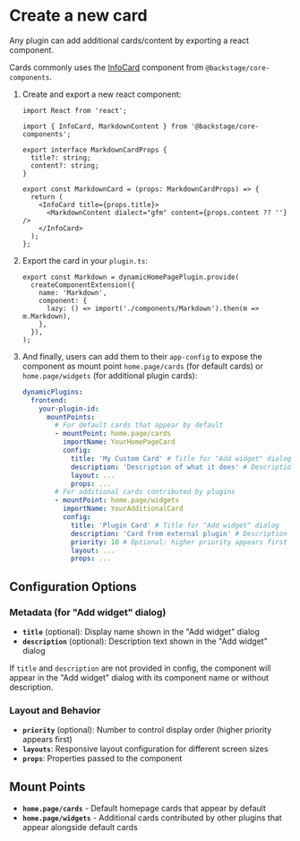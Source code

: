 # Create a new card

Any plugin can add additional cards/content by exporting a react component.

Cards commonly uses the [InfoCard](https://backstage.io/storybook/?path=/story/layout-information-card--default) component from `@backstage/core-components`.

1. Create and export a new react component:

   ```tsx
   import React from 'react';

   import { InfoCard, MarkdownContent } from '@backstage/core-components';

   export interface MarkdownCardProps {
     title?: string;
     content?: string;
   }

   export const MarkdownCard = (props: MarkdownCardProps) => {
     return (
       <InfoCard title={props.title}>
         <MarkdownContent dialect="gfm" content={props.content ?? ''} />
       </InfoCard>
     );
   };
   ```

2. Export the card in your `plugin.ts`:

   ```tsx
   export const Markdown = dynamicHomePagePlugin.provide(
     createComponentExtension({
       name: 'Markdown',
       component: {
         lazy: () => import('./components/Markdown').then(m => m.Markdown),
       },
     }),
   );
   ```

3. And finally, users can add them to their `app-config` to expose the component as mount point `home.page/cards` (for default cards) or `home.page/widgets` (for additional plugin cards):

   ```yaml
   dynamicPlugins:
     frontend:
       your-plugin-id:
         mountPoints:
           # For default cards that appear by default
           - mountPoint: home.page/cards
             importName: YourHomePageCard
             config:
               title: 'My Custom Card' # Title for "Add widget" dialog
               description: 'Description of what it does' # Description for dialog
               layout: ...
               props: ...
           # For additional cards contributed by plugins
           - mountPoint: home.page/widgets
             importName: YourAdditionalCard
             config:
               title: 'Plugin Card' # Title for "Add widget" dialog
               description: 'Card from external plugin' # Description for dialog
               priority: 10 # Optional: higher priority appears first
               layout: ...
               props: ...
   ```

## Configuration Options

### Metadata (for "Add widget" dialog)

- **`title`** (optional): Display name shown in the "Add widget" dialog
- **`description`** (optional): Description text shown in the "Add widget" dialog

If `title` and `description` are not provided in config, the component will appear in the "Add widget" dialog with its component name or without description.

### Layout and Behavior

- **`priority`** (optional): Number to control display order (higher priority appears first)
- **`layouts`**: Responsive layout configuration for different screen sizes
- **`props`**: Properties passed to the component

## Mount Points

- **`home.page/cards`** - Default homepage cards that appear by default
- **`home.page/widgets`** - Additional cards contributed by other plugins that appear alongside default cards
